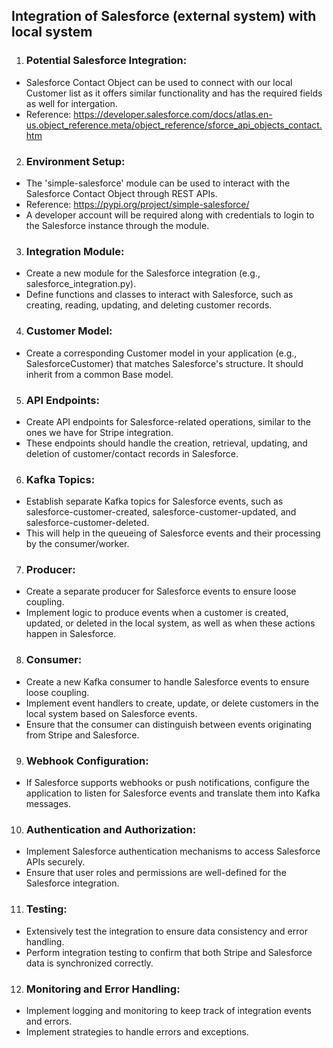 ## Integration of Salesforce (external system) with local system

1) ### Potential Salesforce Integration:
<ul>
    <li>Salesforce Contact Object can be used to connect with our local Customer list as it offers similar functionality and has the required fields as well for intergation.</li>
    <li>Reference: <a href='https://developer.salesforce.com/docs/atlas.en-us.object_reference.meta/object_reference/sforce_api_objects_contact.htm'>https://developer.salesforce.com/docs/atlas.en-us.object_reference.meta/object_reference/sforce_api_objects_contact.htm</a></li>
</ul>

2) ### Environment Setup:
<ul>
    <li>The 'simple-salesforce' module can be used to interact with the Salesforce Contact Object through REST APIs.</li>
    <li>Reference: <a href='https://pypi.org/project/simple-salesforce/'>https://pypi.org/project/simple-salesforce/</a>
    <li>A developer account will be required along with credentials to login to the Salesforce instance through the module.</li>
</ul>

3) ### Integration Module:
<ul>
<li>Create a new module for the Salesforce integration (e.g., salesforce_integration.py).</li>
<li>Define functions and classes to interact with Salesforce, such as creating, reading, updating, and deleting customer records.</li>
</ul>

4) ### Customer Model:
<ul>
    <li>Create a corresponding Customer model in your application (e.g., SalesforceCustomer) that matches Salesforce's structure. It should inherit from a common Base model.</li>
</ul>

5) ### API Endpoints:
<ul>
    <li>Create API endpoints for Salesforce-related operations, similar to the ones we have for Stripe integration.</li>
    <li>These endpoints should handle the creation, retrieval, updating, and deletion of customer/contact records in Salesforce.</li>
</ul>

6) ### Kafka Topics:
<ul>
    <li>Establish separate Kafka topics for Salesforce events, such as salesforce-customer-created, salesforce-customer-updated, and salesforce-customer-deleted.</li>
    <li>This will help in the queueing of Salesforce events and their processing by the consumer/worker.</li>
</ul>

7) ### Producer:
<ul>
    <li>Create a separate producer for Salesforce events to ensure loose coupling.</li>
    <li>Implement logic to produce events when a customer is created, updated, or deleted in the local system, as well as when these actions happen in Salesforce.</li>
</ul>

8) ### Consumer:
<ul>
    <li>Create a new Kafka consumer to handle Salesforce events to ensure loose coupling.</li>
    <li>Implement event handlers to create, update, or delete customers in the local system based on Salesforce events.</li>
    <li>Ensure that the consumer can distinguish between events originating from Stripe and Salesforce.</li>
</ul>

9) ### Webhook Configuration:
<ul>
    <li>If Salesforce supports webhooks or push notifications, configure the application to listen for Salesforce events and translate them into Kafka messages.</li>
</ul>

10) ### Authentication and Authorization:
<ul>
    <li>Implement Salesforce authentication mechanisms to access Salesforce APIs securely.</li>
    <li>Ensure that user roles and permissions are well-defined for the Salesforce integration.</li>
</ul>

11) ### Testing:
<ul>
    <li>Extensively test the integration to ensure data consistency and error handling.</li>
    <li>Perform integration testing to confirm that both Stripe and Salesforce data is synchronized correctly.</li>
</ul>

12) ### Monitoring and Error Handling:
<ul>
    <li>Implement logging and monitoring to keep track of integration events and errors.</li>
    <li>Implement strategies to handle errors and exceptions.</li>
</ul>